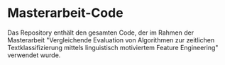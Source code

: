 # Masterarbeit-Code
Das Repository enthält den gesamten Code, der im Rahmen der Masterarbeit "Vergleichende Evaluation von Algorithmen zur zeitlichen Textklassifizierung mittels linguistisch motiviertem Feature Engineering" verwendet wurde.
